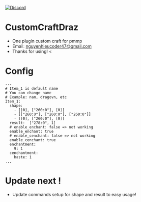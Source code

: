 [![Discord](https://img.shields.io/discord/1100650029573738508.svg?label=&logo=discord&logoColor=ffffff&color=7389D8&labelColor=6A7EC2)](https://discord.gg/yAhsgskaGy)
# CustomCraftDraz
- One plugin custom craft for pmmp 
- Email: nguyenhieucoder47@gmail.com
- Thanks for using! <
# Config 
```
---
# Item_1 is default name
# You can change name
# Example: nam, dragovn, etc
Item_1:
  shape:
    - [[0], ["260:0"], [0]]
    - [["260:0"], ["260:0"], ["260:0"]]
    - [[0], ["260:0"], [0]]
  result:  ["278:0", 1]
  # enable_enchant: false => not working
  enable_enchant: true
  # enable_cenchant: false => not working
  enable_cenchant: true
  enchantment:
    9: 1
  cenchantment:
    haste: 1
...
```
# Update next !
- Update commands setup for shape and result to easy usage!
